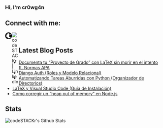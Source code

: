 ### Hi, I'm cr0wg4n


## Connect with me:

[<img align="left" alt="codeSTACKr.com" width="22px" src="https://raw.githubusercontent.com/iconic/open-iconic/master/svg/globe.svg" />][website]
[<img align="left" alt="codeSTACKr | LinkedIn" width="22px" src="https://cdn.jsdelivr.net/npm/simple-icons@v3/icons/linkedin.svg"/>][linkedin]
<br />

## Latest Blog Posts 
<!-- BLOG-POST-LIST:START -->
- [Documenta tu “Proyecto de Grado” con LaTeX sin morir en el intento ft. Normas APA](https://medium.com/@cr0wg4n/documenta-tu-proyecto-de-grado-con-latex-sin-morir-en-el-intento-ft-normas-apa-15bf50a2ee01?source=rss-b402714ccae1------2)
- [Django Auth (Roles y Modelo Relacional)](https://medium.com/@cr0wg4n/django-auth-roles-y-modelo-relacional-9f10ef344f5b?source=rss-b402714ccae1------2)
- [Automatizando Tareas Aburridas con Python (Organizador de Directorios)](https://medium.com/@cr0wg4n/automatizando-tareas-aburridas-con-python-organizador-de-directorios-7ed9b6a4dfe?source=rss-b402714ccae1------2)
- [LaTeX y Visual Studio Code (Guía de Instalación)](https://medium.com/@cr0wg4n/latex-y-visual-studio-code-gu%C3%ADa-de-instalaci%C3%B3n-ca8bef3935e3?source=rss-b402714ccae1------2)
- [Como corregir un “heap out of memory” en Node.js](https://medium.com/@cr0wg4n/como-corregir-un-heap-out-of-memory-en-node-js-5e370fd1897?source=rss-b402714ccae1------2)
<!-- BLOG-POST-LIST:END -->

## Stats

<img align="left" alt="codeSTACKr's Github Stats" src="https://github-readme-stats.codestackr.vercel.app/api?username=cr0wg4n&show_icons=true&hide_border=true" />


[website]: https://medium.com/@cr0wg4n
[linkedin]: https://www.linkedin.com/in/mauricio-matias-conde-a541901a6/